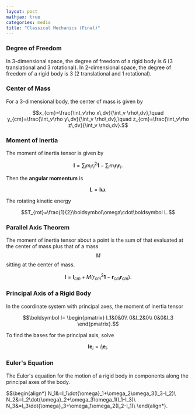 ```yaml
---
layout: post
mathjax: true
categories: media
title: "Classical Mechanics (Final)"
---
```


### Degree of Freedom
In 3-dimensional space, the degree of freedom of a rigid body is 6 (3 translational and 3 rotational). In 2-dimensional space, the degree of freedom of a rigid body is 3 (2 translational and 1 rotational).

### Center of Mass
For a 3-dimensional body, the center of mass is given by

$$x_{cm}=\frac{\int_v\rho x\,dv}{\int_v \rho\,dv},\quad
y_{cm}=\frac{\int_v\rho y\,dv}{\int_v \rho\,dv},\quad
z_{cm}=\frac{\int_v\rho z\,dv}{\int_v \rho\,dv}.$$

### Moment of Inertia
The moment of inertia tensor is given by

$$\boldsymbol I=\sum_im_ir_i^2\boldsymbol{1}-\sum_im_i\boldsymbol r_i\boldsymbol r_i.$$

Then the **angular momentum** is 

$$\boldsymbol L=\boldsymbol I\boldsymbol\omega.$$

The rotating kinetic energy

$$T_{rot}=\frac{1}{2}\boldsymbol\omega\cdot\boldsymbol L.$$

### Parallel Axis Theorem
The moment of inertia tensor about a point is the sum of that evaluated at the center of mass plus that of a mass $$M$$ sitting at the center of mass.

$$\boldsymbol I=\boldsymbol I_{cm}+M\left(r^2_{cm}\boldsymbol{1}-\boldsymbol r_{cm}\boldsymbol r_{cm}\right).$$

### Principal Axis of a Rigid Body
In the coordinate system with principal axes, the moment of inertia tensor

$$\boldsymbol I=
\begin{pmatrix}
    I_1&0&0\\
    0&I_2&0\\
    0&0&I_3
\end{pmatrix}.$$

To find the bases for the principal axis, solve 

$$\boldsymbol I\boldsymbol e_i=I_i\boldsymbol e_i.$$

### Euler's Equation
The Euler's equation for the motion of a rigid body in components along the principal axes of the body.

$$\begin{align*}
    N_1&=I_1\dot{\omega}_1+\omega_2\omega_3(I_3-I_2)\\
    N_2&=I_2\dot{\omega}_2+\omega_3\omega_1(I_1-I_3)\\
    N_3&=I_3\dot{\omega}_3+\omega_1\omega_2(I_2-I_1)\\
\end{align*}.
